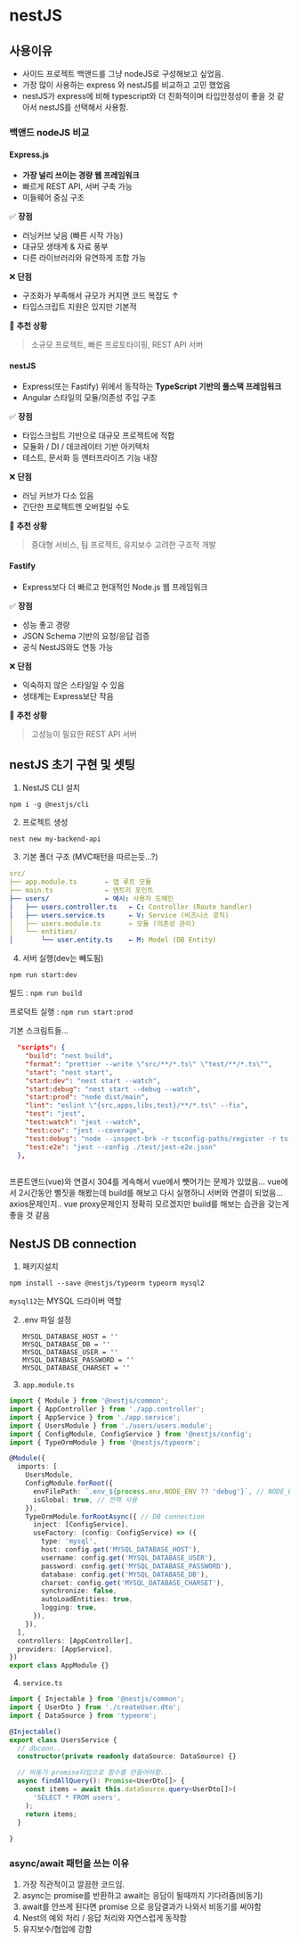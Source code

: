 # nestJS



##  사용이유

- 사이드 프로젝트 백앤드를 그냥 nodeJS로 구성해보고 싶었음.
- 가장 많이 사용하는 express 와 nestJS를 비교하고 고민 했었음
- nestJS가 express에 비해 typescript와 더 친화적이며 타입안정성이 좋을 것 같아서 nestJS를 선택해서 사용함.



### 백앤드 nodeJS 비교

#### Express.js 

- **가장 널리 쓰이는 경량 웹 프레임워크**
- 빠르게 REST API, 서버 구축 가능
- 미들웨어 중심 구조

✅ **장점**

- 러닝커브 낮음 (빠른 시작 가능)
- 대규모 생태계 & 자료 풍부
- 다른 라이브러리와 유연하게 조합 가능

❌ **단점**

- 구조화가 부족해서 규모가 커지면 코드 복잡도 ↑
- 타입스크립트 지원은 있지만 기본적

🔧 **추천 상황**

> 소규모 프로젝트, 빠른 프로토타이핑, REST API 서버

#### nestJS

- Express(또는 Fastify) 위에서 동작하는 **TypeScript 기반의 풀스택 프레임워크**
- Angular 스타일의 모듈/의존성 주입 구조

✅ **장점**

- 타입스크립트 기반으로 대규모 프로젝트에 적합
- 모듈화 / DI / 데코레이터 기반 아키텍처
- 테스트, 문서화 등 엔터프라이즈 기능 내장

❌ **단점**

- 러닝 커브가 다소 있음
- 간단한 프로젝트엔 오버킬일 수도

🔧 **추천 상황**

> 중대형 서비스, 팀 프로젝트, 유지보수 고려한 구조적 개발

#### Fastify

- Express보다 더 빠르고 현대적인 Node.js 웹 프레임워크

✅ **장점**

- 성능 좋고 경량
- JSON Schema 기반의 요청/응답 검증
- 공식 NestJS와도 연동 가능

❌ **단점**

- 익숙하지 않은 스타일일 수 있음
- 생태계는 Express보단 작음

🔧 **추천 상황**

> 고성능이 필요한 REST API 서버

## nestJS 초기 구현 및 셋팅



1. NestJS CLI 설치

`npm i -g @nestjs/cli`

2. 프로젝트 생성

`nest new my-backend-api`

3. 기본 폴더 구조 (MVC패턴을 따르는듯...?)

```````yaml
src/
├── app.module.ts       ← 앱 루트 모듈
├── main.ts             ← 엔트리 포인트
├── users/              ← 예시: 사용자 도메인
│   ├── users.controller.ts   ← C: Controller (Route handler)
│   ├── users.service.ts      ← V: Service (비즈니스 로직)
│   ├── users.module.ts       ← 모듈 (의존성 관리)
│   └── entities/
│       └── user.entity.ts    ← M: Model (DB Entity)
```````

4. 서버 실행(dev는 빼도됨)

`npm run start:dev`

빌드 : `npm run build`

프로덕트 실행 : `npm run start:prod`

기본 스크림트들...

```````json
  "scripts": {
    "build": "nest build",
    "format": "prettier --write \"src/**/*.ts\" \"test/**/*.ts\"",
    "start": "nest start",
    "start:dev": "nest start --watch",
    "start:debug": "nest start --debug --watch",
    "start:prod": "node dist/main",
    "lint": "eslint \"{src,apps,libs,test}/**/*.ts\" --fix",
    "test": "jest",
    "test:watch": "jest --watch",
    "test:cov": "jest --coverage",
    "test:debug": "node --inspect-brk -r tsconfig-paths/register -r ts-node/register node_modules/.bin/jest --runInBand",
    "test:e2e": "jest --config ./test/jest-e2e.json"
  },
  
```````



프론트앤드(vue)와 연결시 304를 게속해서 vue에서 뺏어가는 문제가 있었음... vue에서 2시간동안 뻘짓을 해봤는데 build를 해보고 다시 실행하니 서버와 연결이 되었음... axios문제인지.. vue proxy문제인지 정확히 모르겠지만 build를 해보는 습관을 갖는게 좋을 것 같음



## NestJS DB connection

1. 패키지설치

`npm install --save @nestjs/typeorm typeorm mysql2`

`mysql12`는 MYSQL 드라이버 역할

2. .env 파일 설정

   ```
   MYSQL_DATABASE_HOST = ''
   MYSQL_DATABASE_DB = ''
   MYSQL_DATABASE_USER = ''
   MYSQL_DATABASE_PASSWORD = ''
   MYSQL_DATABASE_CHARSET = ''
   ```

3. `app.module.ts` 

```typescript
import { Module } from '@nestjs/common';
import { AppController } from './app.controller';
import { AppService } from './app.service';
import { UsersModule } from './users/users.module';
import { ConfigModule, ConfigService } from '@nestjs/config';
import { TypeOrmModule } from '@nestjs/typeorm';

@Module({
  imports: [
    UsersModule,
    ConfigModule.forRoot({ 
      envFilePath: `.env_${process.env.NODE_ENV ?? 'debug'}`, // NODE_ENV에 따라 env파일 사용
      isGlobal: true, // 전역 사용
    }),
    TypeOrmModule.forRootAsync({ // DB connection
      inject: [ConfigService],
      useFactory: (config: ConfigService) => ({
        type: 'mysql',
        host: config.get('MYSQL_DATABASE_HOST'),
        username: config.get('MYSQL_DATABASE_USER'),
        password: config.get('MYSQL_DATABASE_PASSWORD'),
        database: config.get('MYSQL_DATABASE_DB'),
        charset: config.get('MYSQL_DATABASE_CHARSET'),
        synchronize: false,
        autoLoadEntities: true,
        logging: true,
      }),
    }),
  ],
  controllers: [AppController],
  providers: [AppService],
})
export class AppModule {}
```



4. `service.ts`

```typescript
import { Injectable } from '@nestjs/common';
import { UserDto } from './createUser.dto';
import { DataSource } from 'typeorm';

@Injectable()
export class UsersService {
  // dbconn..
  constructor(private readonly dataSource: DataSource) {}   

  // 비동기 promise타입으로 함수를 만들어야함...
  async findAllQuery(): Promise<UserDto[]> {
    const items = await this.dataSource.query<UserDto[]>(
      'SELECT * FROM users',
    );
    return items;
  }
    
}

```



### async/await 패턴을 쓰는 이유

1. 가장 직관적이고 깔끔한 코드임.
2. async는 promise를 반환하고 await는 응담이 될때까지 기다려줌(비동기)
3. await를 안쓰게 된다면 promise<pending> 으로 응담결과가 나와서 비동기를 써야함
4. Nest의 예외 처리 / 응답 처리와 자연스럽게 동작함
5. 유지보수/협업에 강함